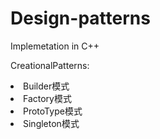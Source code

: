 # Design-patterns
Implemetation in C++

CreationalPatterns:
<li>Builder模式</li>
<li>Factory模式</li>
<li>ProtoType模式</li>
<li>Singleton模式</li>


